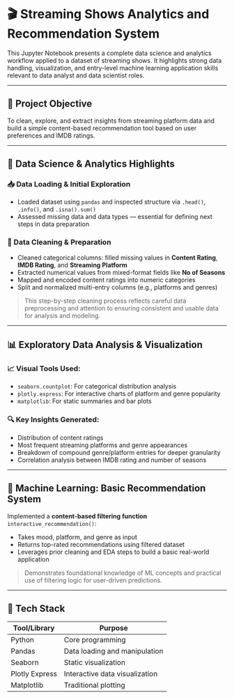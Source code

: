 # 🎬 Streaming Shows Analytics and Recommendation System

This Jupyter Notebook presents a complete data science and analytics workflow applied to a dataset of streaming shows. It highlights strong data handling, visualization, and entry-level machine learning application skills relevant to data analyst and data scientist roles.

---

## 🎯 Project Objective

To clean, explore, and extract insights from streaming platform data and build a simple content-based recommendation tool based on user preferences and IMDB ratings.

---

## 🧠 Data Science & Analytics Highlights

### 📥 Data Loading & Initial Exploration

- Loaded dataset using `pandas` and inspected structure via `.head()`, `.info()`, and `.isna().sum()`
- Assessed missing data and data types — essential for defining next steps in data preparation

### 🧹 Data Cleaning & Preparation

- Cleaned categorical columns: filled missing values in **Content Rating**, **IMDB Rating**, and **Streaming Platform**
- Extracted numerical values from mixed-format fields like **No of Seasons**
- Mapped and encoded content ratings into numeric categories
- Split and normalized multi-entry columns (e.g., platforms and genres)

> This step-by-step cleaning process reflects careful data preprocessing and attention to ensuring consistent and usable data for analysis and modeling.

---

## 📊 Exploratory Data Analysis & Visualization

### 📈 Visual Tools Used:
- `seaborn.countplot`: For categorical distribution analysis
- `plotly.express`: For interactive charts of platform and genre popularity
- `matplotlib`: For static summaries and bar plots

### 🔍 Key Insights Generated:
- Distribution of content ratings
- Most frequent streaming platforms and genre appearances
- Breakdown of compound genre/platform entries for deeper granularity
- Correlation analysis between IMDB rating and number of seasons

---

## 🤖 Machine Learning: Basic Recommendation System

Implemented a **content-based filtering function** `interactive_recommendation()`:

- Takes mood, platform, and genre as input
- Returns top-rated recommendations using filtered dataset
- Leverages prior cleaning and EDA steps to build a basic real-world application

> Demonstrates foundational knowledge of ML concepts and practical use of filtering logic for user-driven predictions.

---

## 🧰 Tech Stack

| Tool/Library     | Purpose                          |
|------------------|----------------------------------|
| Python           | Core programming                 |
| Pandas           | Data loading and manipulation    |
| Seaborn          | Static visualization             |
| Plotly Express   | Interactive data visualization   |
| Matplotlib       | Traditional plotting             |

